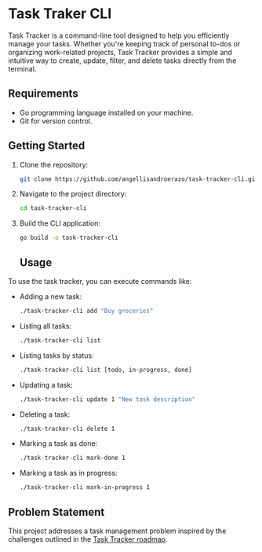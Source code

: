 # Task Traker CLI

Task Tracker is a command-line tool designed to help you efficiently manage your tasks. Whether you're keeping track of personal to-dos or organizing work-related projects, Task Tracker provides a simple and intuitive way to create, update, filter, and delete tasks directly from the terminal.

## Requirements
- Go programming language installed on your machine.
- Git for version control.

## Getting Started
1. Clone the repository:
   ```bash
   git clone https://github.com/angellisandroerazo/task-tracker-cli.git
   ```

2. Navigate to the project directory:
   ```bash
   cd task-tracker-cli
   ```

3. Build the CLI application:
   ```bash
   go build -o task-tracker-cli
   ```
   ## Usage
To use the task tracker, you can execute commands like:
- Adding a new task:
  ```bash
  ./task-tracker-cli add "Buy groceries"
  ```

- Listing all tasks:
  ```bash
  ./task-tracker-cli list
  ```

- Listing tasks by status:
  ```bash
  ./task-tracker-cli list [todo, in-progress, done]
  ```

- Updating a task:
  ```bash
  ./task-tracker-cli update 1 "New task description"
  ```

- Deleting a task:
  ```bash
  ./task-tracker-cli delete 1
  ```

- Marking a task as done:
  ```bash
  ./task-tracker-cli mark-done 1
  ```

- Marking a task as in progress:
  ```bash
  ./task-tracker-cli mark-in-progress 1
  ```

## Problem Statement
This project addresses a task management problem inspired by the challenges outlined in the [Task Tracker roadmap](https://roadmap.sh/projects/task-tracker).